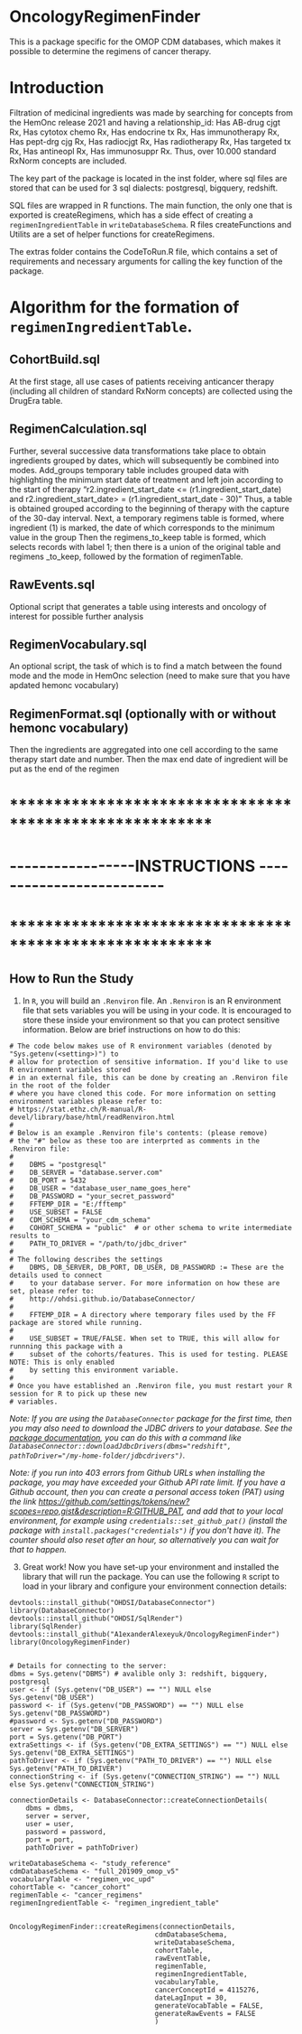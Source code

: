 OncologyRegimenFinder
====================
This is a package specific for the OMOP СDM databases, which makes it possible to determine the regimens of  cancer therapy.

Introduction
============

Filtration of medicinal ingredients was made by searching for concepts from the HemOnc release 2021 and having a relationship_id: 
Has AB-drug cjgt Rx, Has cytotox chemo Rx, Has endocrine tx Rx, Has immunotherapy Rx, Has pept-drg cjg Rx, Has radiocjgt Rx, Has radiotherapy Rx, Has targeted tx Rx, Has antineopl Rx, Has immunosuppr Rx.
Thus, over 10.000 standard RxNorm concepts are included.

The key part of the package is located in the inst folder, where sql files are stored that can be used for 3 sql dialects: postgresql, bigquery, redshift.

SQL files are wrapped in R functions. The main function, the only one that is exported is createRegimens, which has a side effect of creating a `regimenIngredientTable` in `writeDatabaseSchema`.
R files createFunctions and Utilits are a set of helper functions for createRegimens.

The extras folder contains the CodeToRun.R file, which contains a set of requirements and necessary arguments for calling the key function of the package.

# Algorithm for the formation of `regimenIngredientTable`.


## CohortBuild.sql
At the first stage, all use cases of patients receiving anticancer therapy (including all children of standard RxNorm concepts) are collected using the DrugEra table.
## RegimenCalculation.sql
Further, several successive data transformations take place to obtain ingredients grouped by dates, which will subsequently be combined into modes.
Add_groups temporary table includes grouped data with highlighting the minimum start date of treatment and left join according to the start of therapy “r2.ingredient_start_date <= (r1.ingredient_start_date) and
  r2.ingredient_start_date> = (r1.ingredient_start_date - 30)”
Thus, a table is obtained grouped according to the beginning of therapy with the capture of the 30-day interval.
Next, a temporary regimens table is formed, where ingredient (1) is marked, the date of which corresponds to the minimum value in the group
Then the regimens_to_keep table is formed, which selects records with label 1; then there is a union of the original table and regimens _to_keep, followed by the formation of regimenTable.
## RawEvents.sql
Optional script that generates a table using interests and oncology of interest for possible further analysis

## RegimenVocabulary.sql
An optional script, the task of which is to find a match between the found mode and the mode in HemOnc selection (need to make sure that you have apdated hemonc vocabulary)

## RegimenFormat.sql (optionally with or without hemonc vocabulary)
Then the ingredients are aggregated into one cell according to the same therapy start date and number. Then the max end date of ingredient will be put as the end of the regimen 

# *******************************************************
# -----------------INSTRUCTIONS -------------------------
# *******************************************************

## How to Run the Study
1. In `R`, you will build an `.Renviron` file. An `.Renviron` is an R environment file that sets variables you will be using in your code. It is encouraged to store these inside your environment so that you can protect sensitive information. Below are brief instructions on how to do this:

````
# The code below makes use of R environment variables (denoted by "Sys.getenv(<setting>)") to 
# allow for protection of sensitive information. If you'd like to use R environment variables stored
# in an external file, this can be done by creating an .Renviron file in the root of the folder
# where you have cloned this code. For more information on setting environment variables please refer to: 
# https://stat.ethz.ch/R-manual/R-devel/library/base/html/readRenviron.html
#
# Below is an example .Renviron file's contents: (please remove)
# the "#" below as these too are interprted as comments in the .Renviron file:
#
#    DBMS = "postgresql"
#    DB_SERVER = "database.server.com"
#    DB_PORT = 5432
#    DB_USER = "database_user_name_goes_here"
#    DB_PASSWORD = "your_secret_password"
#    FFTEMP_DIR = "E:/fftemp"
#    USE_SUBSET = FALSE
#    CDM_SCHEMA = "your_cdm_schema"
#    COHORT_SCHEMA = "public"  # or other schema to write intermediate results to
#    PATH_TO_DRIVER = "/path/to/jdbc_driver"
#
# The following describes the settings
#    DBMS, DB_SERVER, DB_PORT, DB_USER, DB_PASSWORD := These are the details used to connect
#    to your database server. For more information on how these are set, please refer to:
#    http://ohdsi.github.io/DatabaseConnector/
#
#    FFTEMP_DIR = A directory where temporary files used by the FF package are stored while running.
#
#    USE_SUBSET = TRUE/FALSE. When set to TRUE, this will allow for runnning this package with a 
#    subset of the cohorts/features. This is used for testing. PLEASE NOTE: This is only enabled
#    by setting this environment variable.
#
# Once you have established an .Renviron file, you must restart your R session for R to pick up these new
# variables. 
````

*Note: If you are using the `DatabaseConnector` package for the first time, then you may also need to download the JDBC drivers to your database. See the [package documentation](https://ohdsi.github.io/DatabaseConnector/reference/jdbcDrivers.html), you can do this with a command like `DatabaseConnector::downloadJdbcDrivers(dbms="redshift", pathToDriver="/my-home-folder/jdbcdrivers")`.*

*Note: if you run into 403 errors from Github URLs when installing the package, you may have exceeded your Github API rate limit. If you have a Github account, then you can create a personal access token (PAT) using the link https://github.com/settings/tokens/new?scopes=repo,gist&description=R:GITHUB_PAT, and add that to your local environment, for example using `credentials::set_github_pat()` (install the package with `install.packages("credentials")` if you don't have it). The counter should also reset after an hour, so alternatively you can wait for that to happen.*

3. Great work! Now you have set-up your environment and installed the library that will run the package. You can use the following `R` script to load in your library and configure your environment connection details:

```
devtools::install_github("OHDSI/DatabaseConnector")
library(DatabaseConnector)
devtools::install_github("OHDSI/SqlRender")
library(SqlRender)
devtools::install_github("A1exanderAlexeyuk/OncologyRegimenFinder")
library(OncologyRegimenFinder)


# Details for connecting to the server:
dbms = Sys.getenv("DBMS") # avalible only 3: redshift, bigquery, postgresql
user <- if (Sys.getenv("DB_USER") == "") NULL else Sys.getenv("DB_USER")
password <- if (Sys.getenv("DB_PASSWORD") == "") NULL else Sys.getenv("DB_PASSWORD")
#password <- Sys.getenv("DB_PASSWORD")
server = Sys.getenv("DB_SERVER")
port = Sys.getenv("DB_PORT")
extraSettings <- if (Sys.getenv("DB_EXTRA_SETTINGS") == "") NULL else Sys.getenv("DB_EXTRA_SETTINGS")
pathToDriver <- if (Sys.getenv("PATH_TO_DRIVER") == "") NULL else Sys.getenv("PATH_TO_DRIVER")
connectionString <- if (Sys.getenv("CONNECTION_STRING") == "") NULL else Sys.getenv("CONNECTION_STRING")

connectionDetails <- DatabaseConnector::createConnectionDetails(
    dbms = dbms,
    server = server,
    user = user,
    password = password,
    port = port,
    pathToDriver = pathToDriver)

writeDatabaseSchema <- "study_reference"
cdmDatabaseSchema <- "full_201909_omop_v5"
vocabularyTable <- "regimen_voc_upd"
cohortTable <- "cancer_cohort"
regimenTable <- "cancer_regimens"
regimenIngredientTable <- "regimen_ingredient_table"


OncologyRegimenFinder::createRegimens(connectionDetails,
                                    cdmDatabaseSchema,
                                    writeDatabaseSchema,
                                    cohortTable,
                                    rawEventTable,
                                    regimenTable,
                                    regimenIngredientTable,
                                    vocabularyTable,
                                    cancerConceptId = 4115276,
                                    dateLagInput = 30,
                                    generateVocabTable = FALSE,
                                    generateRawEvents = FALSE
                                    )
